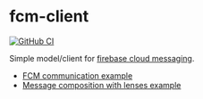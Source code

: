 # fcm-client

[![GitHub CI](https://github.com/holmusk/fcm-client/workflows/CI/badge.svg)](https://github.com/holmusk/fcm-client/actions)

Simple model/client for [firebase cloud messaging](https://firebase.google.com/docs/cloud-messaging/concept-options#notifications_and_data_messages).

   * [FCM communication example](cli/Main.hs)
   * [Message composition with lenses example](test/Spec.hs)

